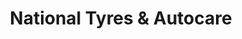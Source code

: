 ---
title: "National Tyres & Autocare"
url: /croydon/national-tyres-and-autocare/
shop: car repair
---